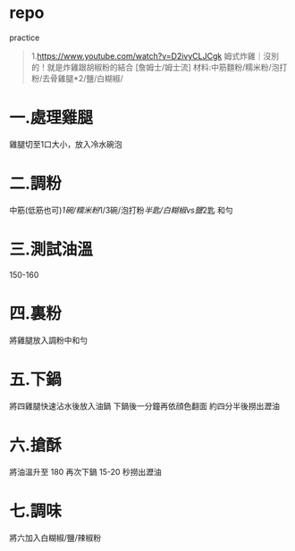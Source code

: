 # repo
practice
> 1.https://www.youtube.com/watch?v=D2ivyCLJCgk
> 姆式炸雞｜沒別的！就是炸雞跟胡椒粉的結合 [詹姆士/姆士流]
> 材料:中筋麵粉/糯米粉/泡打粉/去骨雞腿*2/鹽/白糊椒/
# 一.處理雞腿
雞腿切至1口大小，放入冷水碗泡
# 二.調粉
中筋(低筋也可)*1碗/糯米粉*1/3碗/泡打粉*半匙/白糊椒vs鹽*2匙 和勻
# 三.測試油溫 
150-160
# 四.裏粉
將雞腿放入調粉中和勻
# 五.下鍋
將四雞腿快速沾水後放入油鍋 下鍋後一分鐘再依顔色翻面 約四分半後撈出瀝油
# 六.搶酥
將油溫升至 180 再次下鍋 15-20 秒撈出瀝油
# 七.調味
將六加入白糊椒/鹽/辣椒粉
